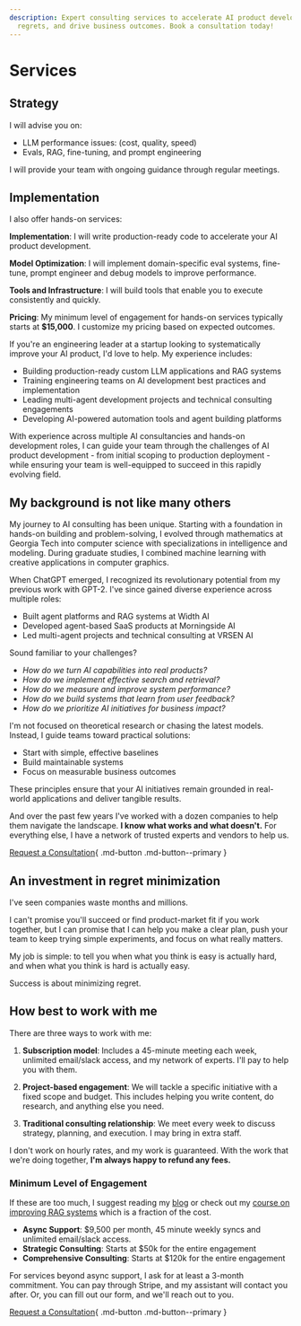 ```yaml
---
description: Expert consulting services to accelerate AI product development, minimize
  regrets, and drive business outcomes. Book a consultation today!
---
```


# Services

## Strategy
I will advise you on:

- LLM performance issues: (cost, quality, speed)
- Evals, RAG, fine-tuning, and prompt engineering

I will provide your team with ongoing guidance through regular meetings.

## Implementation
I also offer hands-on services:

**Implementation**: I will write production-ready code to accelerate your AI product development.

**Model Optimization**: I will implement domain-specific eval systems, fine-tune, prompt engineer and debug models to improve performance.

**Tools and Infrastructure**: I will build tools that enable you to execute consistently and quickly.

**Pricing**: My minimum level of engagement for hands-on services typically starts at **$15,000**. I customize my pricing based on expected outcomes.


If you're an engineering leader at a startup looking to systematically improve your AI product, I'd love to help. My experience includes:

- Building production-ready custom LLM applications and RAG systems
- Training engineering teams on AI development best practices and implementation
- Leading multi-agent development projects and technical consulting engagements
- Developing AI-powered automation tools and agent building platforms

With experience across multiple AI consultancies and hands-on development roles, I can guide your team through the challenges of AI product development - from initial scoping to production deployment - while ensuring your team is well-equipped to succeed in this rapidly evolving field.



## My background is not like many others

My journey to AI consulting has been unique. Starting with a foundation in hands-on building and problem-solving, I evolved through mathematics at Georgia Tech into computer science with specializations in intelligence and modeling. During graduate studies, I combined machine learning with creative applications in computer graphics.

When ChatGPT emerged, I recognized its revolutionary potential from my previous work with GPT-2. I've since gained diverse experience across multiple roles:

- Built agent platforms and RAG systems at Width AI
- Developed agent-based SaaS products at Morningside AI
- Led multi-agent projects and technical consulting at VRSEN AI

Sound familiar to your challenges?

- *How do we turn AI capabilities into real products?*
- *How do we implement effective search and retrieval?*
- *How do we measure and improve system performance?*
- *How do we build systems that learn from user feedback?*
- *How do we prioritize AI initiatives for business impact?*

I'm not focused on theoretical research or chasing the latest models. Instead, I guide teams toward practical solutions:

- Start with simple, effective baselines
- Build maintainable systems
- Focus on measurable business outcomes

These principles ensure that your AI initiatives remain grounded in real-world applications and deliver tangible results.

And over the past few years I've worked with a dozen companies to help them navigate the landscape. **I know what works and what doesn't.** For everything else, I have a network of trusted experts and vendors to help us.

[Request a Consultation](https://form.typeform.com/to/gqgTx3I6){ .md-button .md-button--primary }

## An investment in regret minimization

I've seen companies waste months and millions.

I can't promise you'll succeed or find product-market fit if you work together, but I can promise that I can help you make a clear plan, push your team to keep trying simple experiments, and focus on what really matters.

My job is simple: to tell you when what you think is easy is actually hard, and when what you think is hard is actually easy.

Success is about minimizing regret.

## How best to work with me

There are three ways to work with me:

1. **Subscription model**: Includes a 45-minute meeting each week, unlimited email/slack access, and my network of experts. I'll pay to help you with them.

2. **Project-based engagement**: We will tackle a specific initiative with a fixed scope and budget. This includes helping you write content, do research, and anything else you need.

3. **Traditional consulting relationship**: We meet every week to discuss strategy, planning, and execution. I may bring in extra staff.

I don't work on hourly rates, and my work is guaranteed. With the work that we're doing together, **I'm always happy to refund any fees.**

### Minimum Level of Engagement

If these are too much, I suggest reading my [blog](./writing/index.md) or check out my [course on improving RAG systems](./systematically-improve-your-rag.md) which is a fraction of the cost.

- **Async Support**: $9,500 per month, 45 minute weekly syncs and unlimited email/slack access.
- **Strategic Consulting**: Starts at $50k for the entire engagement
- **Comprehensive Consulting**: Starts at $120k for the entire engagement

For services beyond async support, I ask for at least a 3-month commitment. You can pay through Stripe, and my assistant will contact you after. Or, you can fill out our form, and we'll reach out to you.

[Request a Consultation](https://form.typeform.com/to/gqgTx3I6){ .md-button .md-button--primary }